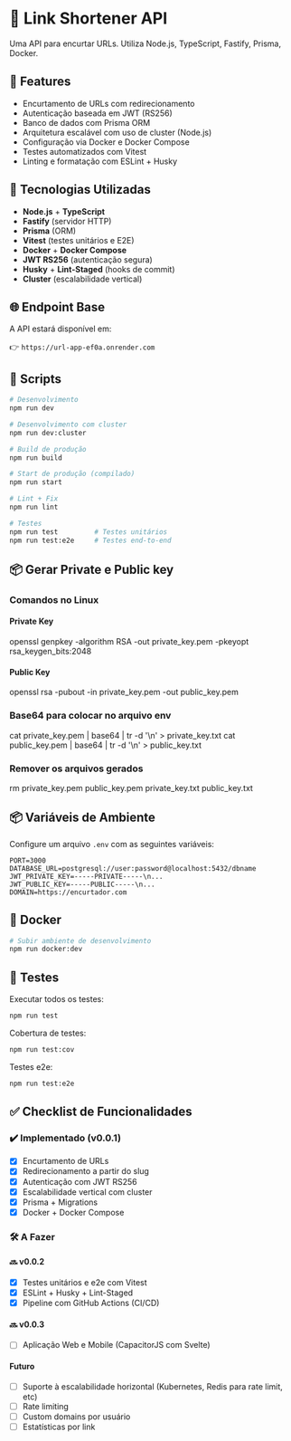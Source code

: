 # 🔗 Link Shortener API

Uma API para encurtar URLs. Utiliza Node.js, TypeScript, Fastify, Prisma, Docker.

## 📌 Features

- Encurtamento de URLs com redirecionamento
- Autenticação baseada em JWT (RS256)
- Banco de dados com Prisma ORM
- Arquitetura escalável com uso de cluster (Node.js)
- Configuração via Docker e Docker Compose
- Testes automatizados com Vitest
- Linting e formatação com ESLint + Husky

## 🚀 Tecnologias Utilizadas

- **Node.js** + **TypeScript**
- **Fastify** (servidor HTTP)
- **Prisma** (ORM)
- **Vitest** (testes unitários e E2E)
- **Docker** + **Docker Compose**
- **JWT RS256** (autenticação segura)
- **Husky** + **Lint-Staged** (hooks de commit)
- **Cluster** (escalabilidade vertical)

## 🌐 Endpoint Base

A API estará disponível em:

👉 `https://url-app-ef0a.onrender.com`

## 🔧 Scripts

```bash
# Desenvolvimento
npm run dev

# Desenvolvimento com cluster
npm run dev:cluster

# Build de produção
npm run build

# Start de produção (compilado)
npm run start

# Lint + Fix
npm run lint

# Testes
npm run test         # Testes unitários
npm run test:e2e     # Testes end-to-end
```

## 📦 Gerar Private e Public key

### Comandos no Linux

#### Private Key

openssl genpkey -algorithm RSA -out private_key.pem -pkeyopt rsa_keygen_bits:2048

#### Public Key

openssl rsa -pubout -in private_key.pem -out public_key.pem

### Base64 para colocar no arquivo env

cat private_key.pem | base64 | tr -d '\n' > private_key.txt
cat public_key.pem | base64 | tr -d '\n' > public_key.txt

### Remover os arquivos gerados

rm private_key.pem public_key.pem private_key.txt public_key.txt

## 📦 Variáveis de Ambiente

Configure um arquivo `.env` com as seguintes variáveis:

```env
PORT=3000
DATABASE_URL=postgresql://user:password@localhost:5432/dbname
JWT_PRIVATE_KEY=-----PRIVATE-----\n...
JWT_PUBLIC_KEY=-----PUBLIC-----\n...
DOMAIN=https://encurtador.com
```

## 🐳 Docker

```bash
# Subir ambiente de desenvolvimento
npm run docker:dev
```

## 🧪 Testes

Executar todos os testes:

```bash
npm run test
```

Cobertura de testes:

```bash
npm run test:cov
```

Testes e2e:

```bash
npm run test:e2e
```

## ✅ Checklist de Funcionalidades

### ✔️ Implementado (v0.0.1)

- [x] Encurtamento de URLs
- [x] Redirecionamento a partir do slug
- [x] Autenticação com JWT RS256
- [x] Escalabilidade vertical com cluster
- [x] Prisma + Migrations
- [x] Docker + Docker Compose

### 🛠️ A Fazer

#### 🔜 v0.0.2

- [x] Testes unitários e e2e com Vitest
- [x] ESLint + Husky + Lint-Staged
- [x] Pipeline com GitHub Actions (CI/CD)

#### 🔜 v0.0.3

- [ ] Aplicação Web e Mobile (CapacitorJS com Svelte)

#### Futuro

- [ ] Suporte à escalabilidade horizontal (Kubernetes, Redis para rate limit, etc)
- [ ] Rate limiting
- [ ] Custom domains por usuário
- [ ] Estatísticas por link
